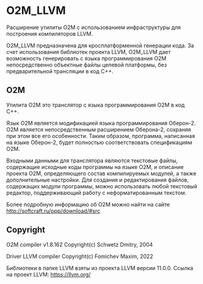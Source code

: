 # O2M_LLVM
Расширение утилиты O2M с использованием инфраструктуры для построения компиляторов LLVM.

O2M_LLVM предназначена для кросплатформенной генерации кода. За счет использования библиотек проекта LLVM, O2M_LLVM дает возможность генерировать с языка программирования О2М  непосредственно объектные файлы целевой платформы, без предварительной трансляции в код С++.

## O2M
Утилита O2M это транслятор с языка программирования О2М в код C++.

Язык О2М является модификацией языка программирования Оберон-2. О2М является непосредственным расширением Оберона-2, сохраняя при этом все его особенности. Таким образом, программа, написанная на языке Оберон-2, будет полностью соответствовать спецификациям О2М.

Входными данными для транслятора являются текстовые файлы, содержащие исходные коды программы на языке О2М, и описание проекта О2М, определяющего состав компилируемых модулей, а также дополнительные настройки. Для создания и редактирования файлов, содержащих модули программы, можно использовать любой текстовый редактор, поддерживающий работу с неформатированным текстом.

Более подробную информацию об O2M можно найти на сайте http://softcraft.ru/ppp/download/#src

## Copyright
O2M compiler v1.8.162 Copyright(c) Schwetz Dmitry, 2004

Driver LLVM compiler  Copyright(c) Fomichev Maxim, 2022

Библиотеки в папке LLVM взяты из проекта LLVM версии 11.0.0.
Ссылка на проект LLVM: https://llvm.org/
